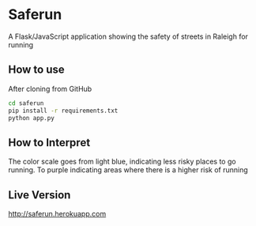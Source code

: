 # Saferun
A Flask/JavaScript application showing the safety of streets in Raleigh for running

## How to use
After cloning from GitHub

```bash
cd saferun
pip install -r requirements.txt
python app.py
```

## How to Interpret
The color scale goes from light blue, indicating less risky places to go running. To purple indicating areas where there is a higher risk of running

## Live Version
http://saferun.herokuapp.com

